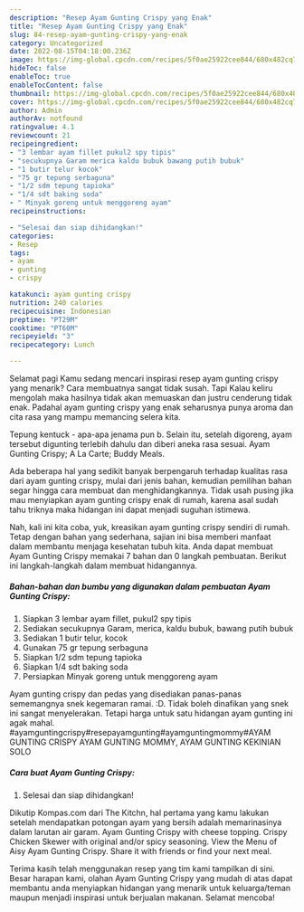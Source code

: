 ```yaml
---
description: "Resep Ayam Gunting Crispy yang Enak"
title: "Resep Ayam Gunting Crispy yang Enak"
slug: 84-resep-ayam-gunting-crispy-yang-enak
category: Uncategorized
date: 2022-08-15T04:18:00.236Z
image: https://img-global.cpcdn.com/recipes/5f0ae25922cee844/680x482cq70/ayam-gunting-crispy-foto-resep-utama.jpg
hideToc: false
enableToc: true
enableTocContent: false
thumbnail: https://img-global.cpcdn.com/recipes/5f0ae25922cee844/680x482cq70/ayam-gunting-crispy-foto-resep-utama.jpg
cover: https://img-global.cpcdn.com/recipes/5f0ae25922cee844/680x482cq70/ayam-gunting-crispy-foto-resep-utama.jpg
author: Admin
authorAv: notfound
ratingvalue: 4.1
reviewcount: 21
recipeingredient:
- "3 lembar ayam fillet pukul2 spy tipis"
- "secukupnya Garam merica kaldu bubuk bawang putih bubuk"
- "1 butir telur kocok"
- "75 gr tepung serbaguna"
- "1/2 sdm tepung tapioka"
- "1/4 sdt baking soda"
- " Minyak goreng untuk menggoreng ayam"
recipeinstructions:

- "Selesai dan siap dihidangkan!"
categories:
- Resep
tags:
- ayam
- gunting
- crispy

katakunci: ayam gunting crispy 
nutrition: 240 calories
recipecuisine: Indonesian
preptime: "PT29M"
cooktime: "PT60M"
recipeyield: "3"
recipecategory: Lunch

---
```



Selamat pagi Kamu sedang mencari inspirasi resep ayam gunting crispy yang menarik? Cara membuatnya sangat tidak susah. Tapi Kalau keliru mengolah maka hasilnya tidak akan memuaskan dan justru cenderung tidak enak. Padahal ayam gunting crispy yang enak seharusnya punya aroma dan cita rasa yang mampu memancing selera kita.


Tepung kentuck - apa-apa jenama pun b. Selain itu, setelah digoreng, ayam tersebut digunting terlebih dahulu dan diberi aneka rasa sesuai. Ayam Gunting Crispy; A La Carte; Buddy Meals.

Ada beberapa hal yang sedikit banyak berpengaruh terhadap kualitas rasa dari ayam gunting crispy, mulai dari jenis bahan, kemudian pemilihan bahan segar hingga cara membuat dan menghidangkannya. Tidak usah pusing jika mau menyiapkan ayam gunting crispy enak di rumah, karena asal sudah tahu triknya maka hidangan ini dapat menjadi suguhan istimewa.


Nah, kali ini kita coba, yuk, kreasikan ayam gunting crispy sendiri di rumah. Tetap dengan bahan yang sederhana, sajian ini bisa memberi manfaat dalam membantu menjaga kesehatan tubuh kita. Anda dapat membuat Ayam Gunting Crispy memakai 7 bahan dan 0 langkah pembuatan. Berikut ini langkah-langkah dalam membuat hidangannya.

<!--inarticleads1-->

##### Bahan-bahan dan bumbu yang digunakan dalam pembuatan Ayam Gunting Crispy:

1. Siapkan 3 lembar ayam fillet, pukul2 spy tipis
1. Sediakan secukupnya Garam, merica, kaldu bubuk, bawang putih bubuk
1. Sediakan 1 butir telur, kocok
1. Gunakan 75 gr tepung serbaguna
1. Siapkan 1/2 sdm tepung tapioka
1. Siapkan 1/4 sdt baking soda
1. Persiapkan  Minyak goreng untuk menggoreng ayam


Ayam gunting crispy dan pedas yang disediakan panas-panas sememangnya snek kegemaran ramai. :D. Tidak boleh dinafikan yang snek ini sangat menyelerakan. Tetapi harga untuk satu hidangan ayam gunting ini agak mahal. #ayamguntingcrispy#resepayamgunting#ayamguntingmommy#AYAM GUNTING CRISPY AYAM GUNTING MOMMY, AYAM GUNTING KEKINIAN SOLO 

<!--inarticleads2-->

##### Cara buat Ayam Gunting Crispy:


1. Selesai dan siap dihidangkan!

Dikutip Kompas.com dari The Kitchn, hal pertama yang kamu lakukan setelah mendapatkan potongan ayam yang bersih adalah memarinasinya dalam larutan air garam. Ayam Gunting Crispy with cheese topping. Crispy Chicken Skewer with original and/or spicy seasoning. View the Menu of Aisy Ayam Gunting Crispy. Share it with friends or find your next meal. 

Terima kasih telah menggunakan resep yang tim kami tampilkan di sini. Besar harapan kami, olahan Ayam Gunting Crispy yang mudah di atas dapat membantu anda menyiapkan hidangan yang menarik untuk keluarga/teman maupun menjadi inspirasi untuk berjualan makanan. Selamat mencoba!
